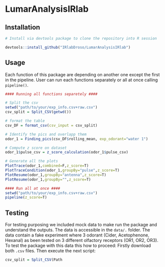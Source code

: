 # LumarAnalysisIRlab
## Installation

```R
# Install via devtools package to clone the repository into R session 

devtools::install_github("IRlabDroso/LumarAnalysisIRlab")
```

## Usage

Each function of this package are depending on another one except the first in the pipeline. User can run each functions separately or all at once calling `pipeline()`.

```R
#### Running all functions separetely ####

# Split the csv 
setwd("path/to/your/exp_info.csv+raw.csv")
csv_split = Split_CSV(getwd())

# format the table 
csv_DF = format_csv(csv_input = csv_split)

# Identify the pics and overlapp them
odor_1 = Finding_pics(csv_DF$rolling_mean, exp_odorant="water 1")

# Compute z score on dataset
odor_1$pulse_csv = z_score_calculation(odor_1$pulse_csv)

# Generate all the plots
PlotTrace(odor_1,combined=F,z_score=T)
PlotTraceCondition(odor_1,groupBy="pulse",z_score=T)
PlotResume(odor_1,groupBy="antenna",z_score=T)
PlotResume(odor_1,groupBy="",z_score=T)

#### Run all at once ####
setwd("path/to/your/exp_info.csv+raw.csv")
pipeline(z_score=T)
```
## Testing 

For testing purposing we included mock data to make run the package and understand the outputs. The data is accessible in the `data/.` folder. The data contain a fake experiment 
where 3 odorant (Cider, Acetophenone, Hexanal) as been tested on 3 different olfactory receptors (OR1, OR2, OR3). To test the package with this data this how to proceed: Firstly download both `.csv` files. Then execute the next script: 
```R
csv_split = Split_CSV(Path


```


